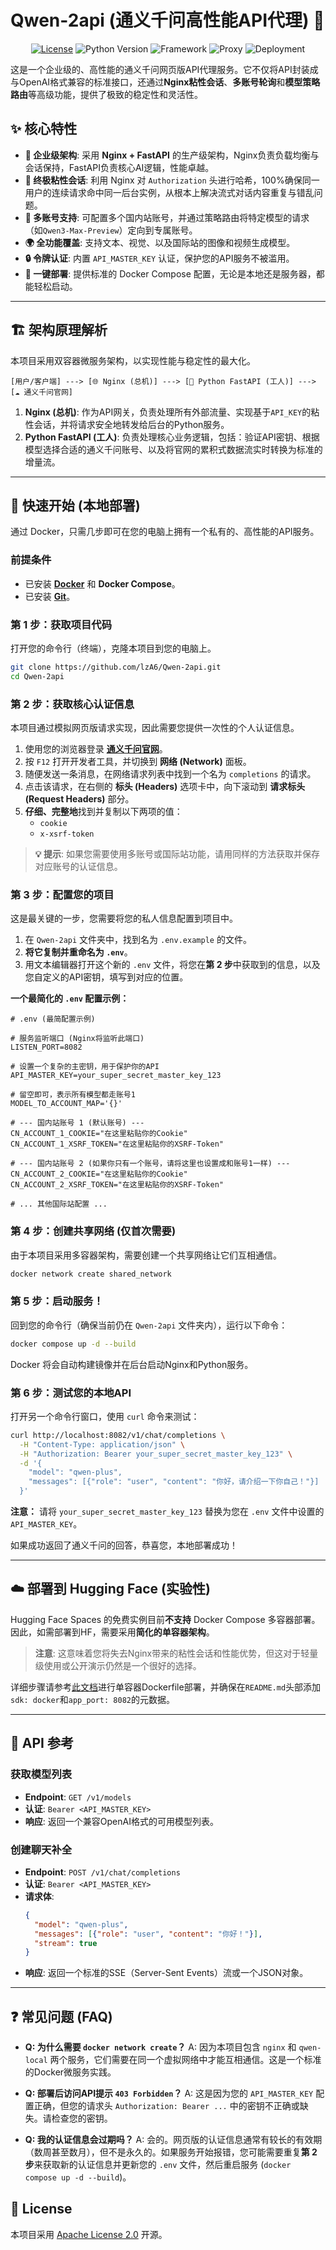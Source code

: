 # Qwen-2api (通义千问高性能API代理) 🚀

<p align="center">
  <a href="https://github.com/lzA6/Qwen-2api/blob/main/LICENSE"><img src="https://img.shields.io/github/license/lzA6/Qwen-2api?color=blue" alt="License"></a>
  <img src="https://img.shields.io/badge/Python-3.10+-blue.svg" alt="Python Version">
  <img src="https://img.shields.io/badge/Framework-FastAPI-green.svg" alt="Framework">
  <img src="https://img.shields.io/badge/Proxy-Nginx-purple.svg" alt="Proxy">
  <img src="https://img.shields.io/badge/Deployment-Docker-blueviolet.svg" alt="Deployment">
</p>

这是一个企业级的、高性能的通义千问网页版API代理服务。它不仅将API封装成与OpenAI格式兼容的标准接口，还通过**Nginx粘性会话**、**多账号轮询**和**模型策略路由**等高级功能，提供了极致的稳定性和灵活性。

## ✨ 核心特性

-   **🚀 企业级架构**: 采用 **Nginx + FastAPI** 的生产级架构，Nginx负责负载均衡与会话保持，FastAPI负责核心AI逻辑，性能卓越。
-   **🎯 终极粘性会话**: 利用 Nginx 对 `Authorization` 头进行哈希，100%确保同一用户的连续请求命中同一后台实例，从根本上解决流式对话内容重复与错乱问题。
-   **🔑 多账号支持**: 可配置多个国内站账号，并通过策略路由将特定模型的请求（如`Qwen3-Max-Preview`）定向到专属账号。
-   **🌍 全功能覆盖**: 支持文本、视觉、以及国际站的图像和视频生成模型。
-   **🔒 令牌认证**: 内置 `API_MASTER_KEY` 认证，保护您的API服务不被滥用。
-   **🐳 一键部署**: 提供标准的 Docker Compose 配置，无论是本地还是服务器，都能轻松启动。

---

## 🏗️ 架构原理解析

本项目采用双容器微服务架构，以实现性能与稳定性的最大化。

```
[用户/客户端] ---> [🌐 Nginx (总机)] ---> [🤖 Python FastAPI (工人)] ---> [☁️ 通义千问官网]
```

1.  **Nginx (总机)**: 作为API网关，负责处理所有外部流量、实现基于`API_KEY`的粘性会话，并将请求安全地转发给后台的Python服务。
2.  **Python FastAPI (工人)**: 负责处理核心业务逻辑，包括：验证API密钥、根据模型选择合适的通义千问账号、以及将官网的累积式数据流实时转换为标准的增量流。

---

## 🚀 快速开始 (本地部署)

通过 Docker，只需几步即可在您的电脑上拥有一个私有的、高性能的API服务。

### 前提条件

-   已安装 [**Docker**](https://www.docker.com/products/docker-desktop/) 和 **Docker Compose**。
-   已安装 [**Git**](https://git-scm.com/)。

### 第 1 步：获取项目代码

打开您的命令行（终端），克隆本项目到您的电脑上。

```bash
git clone https://github.com/lzA6/Qwen-2api.git
cd Qwen-2api
```

### 第 2 步：获取核心认证信息

本项目通过模拟网页版请求实现，因此需要您提供一次性的个人认证信息。

1.  使用您的浏览器登录 **[通义千问官网](https://tongyi.aliyun.com/chat)**。
2.  按 `F12` 打开开发者工具，并切换到 **网络 (Network)** 面板。
3.  随便发送一条消息，在网络请求列表中找到一个名为 `completions` 的请求。
4.  点击该请求，在右侧的 **标头 (Headers)** 选项卡中，向下滚动到 **请求标头 (Request Headers)** 部分。
5.  **仔细、完整地**找到并复制以下两项的值：
    -   `cookie`
    -   `x-xsrf-token`

> **💡 提示**: 如果您需要使用多账号或国际站功能，请用同样的方法获取并保存对应账号的认证信息。

### 第 3 步：配置您的项目

这是最关键的一步，您需要将您的私人信息配置到项目中。

1.  在 `Qwen-2api` 文件夹中，找到名为 `.env.example` 的文件。
2.  **将它复制并重命名为 `.env`**。
3.  用文本编辑器打开这个新的 `.env` 文件，将您在**第 2 步**中获取到的信息，以及您自定义的API密钥，填写到对应的位置。

**一个最简化的 `.env` 配置示例：**
```env
# .env (最简配置示例)

# 服务监听端口 (Nginx将监听此端口)
LISTEN_PORT=8082

# 设置一个复杂的主密钥，用于保护你的API
API_MASTER_KEY=your_super_secret_master_key_123

# 留空即可，表示所有模型都走账号1
MODEL_TO_ACCOUNT_MAP='{}'

# --- 国内站账号 1 (默认账号) ---
CN_ACCOUNT_1_COOKIE="在这里粘贴你的Cookie"
CN_ACCOUNT_1_XSRF_TOKEN="在这里粘贴你的XSRF-Token"

# --- 国内站账号 2 (如果你只有一个账号，请将这里也设置成和账号1一样) ---
CN_ACCOUNT_2_COOKIE="在这里粘贴你的Cookie"
CN_ACCOUNT_2_XSRF_TOKEN="在这里粘贴你的XSRF-Token"

# ... 其他国际站配置 ...
```

### 第 4 步：创建共享网络 (仅首次需要)

由于本项目采用多容器架构，需要创建一个共享网络让它们互相通信。

```bash
docker network create shared_network
```

### 第 5 步：启动服务！

回到您的命令行（确保当前仍在 `Qwen-2api` 文件夹内），运行以下命令：

```bash
docker compose up -d --build
```
Docker 将会自动构建镜像并在后台启动Nginx和Python服务。

### 第 6 步：测试您的本地API

打开另一个命令行窗口，使用 `curl` 命令来测试：

```bash
curl http://localhost:8082/v1/chat/completions \
  -H "Content-Type: application/json" \
  -H "Authorization: Bearer your_super_secret_master_key_123" \
  -d '{
    "model": "qwen-plus",
    "messages": [{"role": "user", "content": "你好，请介绍一下你自己！"}]
  }'
```
**注意：** 请将 `your_super_secret_master_key_123` 替换为您在 `.env` 文件中设置的 `API_MASTER_KEY`。

如果成功返回了通义千问的回答，恭喜您，本地部署成功！

---

## ☁️ 部署到 Hugging Face (实验性)

Hugging Face Spaces 的免费实例目前**不支持** Docker Compose 多容器部署。因此，如需部署到HF，需要采用**简化的单容器架构**。

> **注意**: 这意味着您将失去Nginx带来的粘性会话和性能优势，但这对于轻量级使用或公开演示仍然是一个很好的选择。

详细步骤请参考[此文档](https://huggingface.co/docs/spaces/containers)进行单容器Dockerfile部署，并确保在`README.md`头部添加`sdk: docker`和`app_port: 8082`的元数据。

---

## 📖 API 参考

### 获取模型列表

-   **Endpoint**: `GET /v1/models`
-   **认证**: `Bearer <API_MASTER_KEY>`
-   **响应**: 返回一个兼容OpenAI格式的可用模型列表。

### 创建聊天补全

-   **Endpoint**: `POST /v1/chat/completions`
-   **认证**: `Bearer <API_MASTER_KEY>`
-   **请求体**:
    ```json
    {
      "model": "qwen-plus",
      "messages": [{"role": "user", "content": "你好！"}],
      "stream": true
    }
    ```
-   **响应**: 返回一个标准的SSE（Server-Sent Events）流或一个JSON对象。

---

## ❓ 常见问题 (FAQ)

-   **Q: 为什么需要 `docker network create`？**
    A: 因为本项目包含 `nginx` 和 `qwen-local` 两个服务，它们需要在同一个虚拟网络中才能互相通信。这是一个标准的Docker微服务实践。

-   **Q: 部署后访问API提示 `403 Forbidden`？**
    A: 这是因为您的 `API_MASTER_KEY` 配置正确，但您的请求头 `Authorization: Bearer ...` 中的密钥不正确或缺失。请检查您的密钥。

-   **Q: 我的认证信息会过期吗？**
    A: 会的。网页版的认证信息通常有较长的有效期（数周甚至数月），但不是永久的。如果服务开始报错，您可能需要重复**第 2 步**来获取新的认证信息并更新您的 `.env` 文件，然后重启服务 (`docker compose up -d --build`)。

## 📜 License

本项目采用 [Apache License 2.0](LICENSE) 开源。
